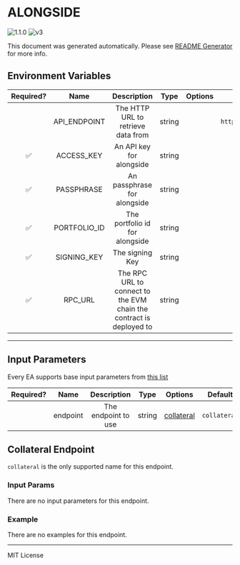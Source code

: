 # ALONGSIDE

![1.1.0](https://img.shields.io/github/package-json/v/smartcontractkit/external-adapters-js?filename=packages/sources/alongside/package.json) ![v3](https://img.shields.io/badge/framework%20version-v3-blueviolet)

This document was generated automatically. Please see [README Generator](../../scripts#readme-generator) for more info.

## Environment Variables

| Required? |     Name     |                             Description                             |  Type  | Options |               Default               |
| :-------: | :----------: | :-----------------------------------------------------------------: | :----: | :-----: | :---------------------------------: |
|           | API_ENDPOINT |                 The HTTP URL to retrieve data from                  | string |         | `https://api.prime.coinbase.com/v1` |
|    ✅     |  ACCESS_KEY  |                      An API key for alongside                       | string |         |                                     |
|    ✅     |  PASSPHRASE  |                     An passphrase for alongside                     | string |         |                                     |
|    ✅     | PORTFOLIO_ID |                   The portfolio id for alongside                    | string |         |                                     |
|    ✅     | SIGNING_KEY  |                           The signing Key                           | string |         |                                     |
|    ✅     |   RPC_URL    | The RPC URL to connect to the EVM chain the contract is deployed to | string |         |                                     |

---

## Input Parameters

Every EA supports base input parameters from [this list](https://github.com/smartcontractkit/ea-framework-js/blob/main/src/config/index.ts)

| Required? |   Name   |     Description     |  Type  |              Options               |   Default    |
| :-------: | :------: | :-----------------: | :----: | :--------------------------------: | :----------: |
|           | endpoint | The endpoint to use | string | [collateral](#collateral-endpoint) | `collateral` |

## Collateral Endpoint

`collateral` is the only supported name for this endpoint.

### Input Params

There are no input parameters for this endpoint.

### Example

There are no examples for this endpoint.

---

MIT License

